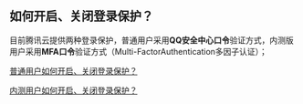 ## 如何开启、关闭登录保护？

目前腾讯云提供两种登录保护，普通用户采用**QQ安全中心口令**验证方式，内测版用户采用**MFA口令**验证方式（Multi-FactorAuthentication多因子认证）；

[普通用户如何开启、关闭登录保护？](https://www.qcloud.com/document/product/378/8394)

[内测用户如何开启、关闭登录保护？](https://www.qcloud.com/document/product/378/8393)